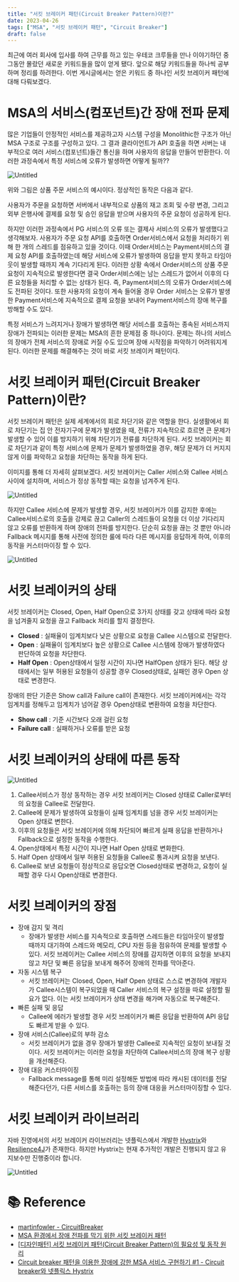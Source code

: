 ```yaml
---
title: "서킷 브레이커 패턴(Circuit Breaker Pattern)이란?"
date: 2023-04-26
tags: ["MSA", "서킷 브레이커 패턴", "Circuit Breaker"]
draft: false
---
```

최근에 여러 회사에 입사를 하여 근무를 하고 있는 우테코 크루들을 만나 이야기하던 중 그동안 몰랐던 새로운 키워드들을 많이 얻게 됐다. 앞으로 해당 키워드들을 하나씩 공부하며 정리를 하려한다. 이번 게시글에서는 얻은 키워드 중 하나인 서킷 브레이커 패턴에 대해 다뤄보겠다.

# MSA의 서비스(컴포넌트)간 장애 전파 문제

많은 기업들이 안정적인 서비스를 제공하고자 시스템 구성을 Monolithic한 구조가 아닌 MSA 구조로 구조를 구성하고 있다. 그 결과 클라이언트가 API 호출을 하면 서버는 내부적으로 여러 서비스(컴포넌트)들간 통신을 하며 사용자의 응답을 만들어 반환한다. 이러한 과정속에서 특정 서비스에 오류가 발생하면 어떻게 될까??

![Untitled](image/20230426-서킷브레이커란/img_1.png)

위와 그림은 상품 주문 서비스의 예시이다. 정상적인 동작은 다음과 같다.

사용자가 주문을 요청하면 서버에서 내부적으로 상품의 재고 조회 및 수량 변경, 그리고 외부 은행사에 결제를 요청 및 승인 응답을 받으며 사용자의 주문 요청이 성공하게 된다.

하지만 이러한 과정속에서 PG 서비스의 오류 또는 결제사 서비스의 오류가 발생했다고 생각해보자. 사용자가 주문 요청 API를 호출하면 Order서비스에서 요청을 처리하기 위해 한 개의 스레드를 점유하고 있을 것이다. 이때 Order서비스는 Payment서비스의 결제 요청 API를 호출하였는데 해당 서비스에 오류가 발생하여 응답을 받지 못하고 타임아웃이 발생할 때까지 계속 기다리게 된다. 이러한 상황 속에서 Order서비스의 상품 주문 요청이 지속적으로 발생한다면 결국 Order서비스에는 남는 스레드가 없어서 이후의 다른 요청들을 처리할 수 없는 상태가 된다. 즉, Payment서비스의 오류가 Order서비스에도 전파된 것이다. 또한 사용자의 요청이 계속 들어올 경우 Order 서비스는 오류가 발생한 Payment서비스에 지속적으로 결제 요청을 보내어 Payment서비스의 장애 복구를 방해할 수도 있다.

특정 서비스가 느려지거나 장애가 발생하면 해당 서비스를 호출하는 종속된 서비스까지 장애가 전파되는 이러한 문제는 MSA의 흔한 문제점 중 하나이다. 문제는 하나의 서비스의 장애가 전체 서비스의 장애로 커질 수도 있으며 장애 시작점을 파악하기 어려워지게 된다. 이러한 문제를 해결해주는 것이 바로 서킷 브레이커 패턴이다.

# 서킷 브레이커 패턴(Circuit Breaker Pattern)이란?

서킷 브레이커 패턴은 실제 세계에서의 회로 차단기와 같은 역할을 한다. 실생활에서 회로 차단기는 집 안 전자기구에 문제가 발생였을 때, 전류가 지속적으로 흐르면 큰 문제가 발생할 수 있어 이를 방지하기 위해 차단기가 전류를 차단하게 된다. 서킷 브레이커는 회로 차단기과 같이 특정 서비스에 문제가 문제가 발생하였을 경우, 해당 문제가 더 커지지 않게 이를 파악하고 요청을 차단하는 동작을 하게 된다.

이미지를 통해 더 자세히 살펴보겠다. 서킷 브레이커는 Caller 서비스와 Callee 서비스 사이에 설치하며, 서비스가 정상 동작할 때는 요청을 넘겨주게 된다.

![Untitled](image/20230426-서킷브레이커란/img_2.png)

하지만 Callee 서비스에 문제가 발생할 경우, 서킷 브레이커가 이를 감지한 후에는 Callee서비스로의 호출을 강제로 끊고 Caller의 스레드들이 요청을 더 이상 기다리지 않고 오류를 반환하게 하며 장애의 전파를 방지한다. 단순히 요청을 끊는 것 뿐만 아니라 Fallback 메시지를 통해 사전에 정의한 룰에 따라 다른 메시지를 응답하게 하여, 이후의 동작을 커스터마이징 할 수 있다.

![Untitled](image/20230426-서킷브레이커란/img_3.png)

# 서킷 브레이커의 상태

서킷 브레이커는 Closed, Open, Half Open으로 3가지 상태를 갖고 상태에 따라 요청을 넘겨줄지 요청을 끊고 Fallback 처리를 할지 결정한다.

- **Closed** : 실패율이 임계치보다 낮은 상황으로 요청을 Callee 시스템으로 전달한다.
- **Open** : 실패율이 임계치보다 높은 상황으로 Callee 시스템에 장애가 발생하였다 판단하여 요청을 차단한다.
- **Half Open** : Open상태에서 일정 시간이 지나면 HalfOpen 상태가 된다. 해당 상태에서는 일부 허용된 요청들이 성공할 경우 Closed상태로, 실패인 경우 Open 상태로 변경한다.

장애의 판단 기준은 Show call과 Failure call이 존재한다. 서킷 브레이커에서는 각각 임계치를 정해두고 임계치가 넘어갈 경우 Open상태로 변환하여 요청을 차단한다.

- **Show call** : 기준 시간보다 오래 걸린 요청
- **Failure call** : 실패하거나 오류를 받은 요청

# 서킷 브레이커의 상태에 따른 동작

![Untitled](image/20230426-서킷브레이커란/img_4.png)

1. Callee서비스가 정상 동작하는 경우 서킷 브레이커는 Closed 상태로 Caller로부터의 요청을 Callee로 전달한다.
2. Callee에 문제가 발생하여 요청들이 실패 임계치를 넘을 경우 서킷 브레이커는 Open 상태로 변한다.
3. 이후의 요청들은 서킷 브레이커에 의해 차단되어 빠르게 실패 응답을 반환하거나 Fallback으로 설정한 동작을 수행한다.
4. Open상태에서 특정 시간이 지나면 Half Open 상태로 변화한다.
5. Half Open 상태에서 일부 허용된 요청들을 Callee로 통과시켜 요청을 보낸다.
6. Callee로 보낸 요청들이 정상적으로 응답오면 Closed상태로 변경하고, 요청이 실패할 경우 다시 Open상태로 변경한다.

# 서킷 브레이커의 장점

- 장애 감지 및 격리
    - 장애가 발생한 서비스를 지속적으로 호출하면 스레드들은 타임아웃이 발생할 때까지 대기하여 스레드와 메모리, CPU 자원 등을 점유하여 문제를 발생할 수 있다. 서킷 브레이커는 Callee 서비스의 장애를 감지하면 이후의 요청을 보내지 않고 차단 및 빠른 응답을 보내게 해주어 장애의 전파를 막아준다.
- 자동 시스템 복구
    - 서킷 브레이커는 Closed, Open, Half Open 상태로 스스로 변경하여 개발자가 Callee시스템이 복구되었을 때 Caller 서비스의 복구 설정을 따로 설정할 필요가 없다. 이는 서킷 브레이커가 상태 변경을 해가며 자동으로 복구해준다.
- 빠른 실패 및 응답
    - Callee에 에러가 발생할 경우 서킷 브레이커가 빠른 응답을 반환하여 API 응답도 빠르게 받을 수 있다.
- 장애 서비스(Callee)로의 부하 감소
    - 서킷 브레이커가 없을 경우 장애가 발생한 Callee로 지속적인 요청이 보내질 것이다. 서킷 브레이커는 이러한 요청을 차단하여 Callee서비스의 장애 복구 상황을 개선해준다.
- 장애 대응 커스터마이징
    - Fallback message를 통해 미리 설정해둔 방법에 따라 캐시된 데이터를 전달해준다던가, 다른 서비스를 호출하는 등의 장애 대응을 커스터마이징할 수 있다.

# 서킷 브레이커 라이브러리

자바 진영에서의 서킷 브레이커 라이브러리는 넷플릭스에서 개발한 [Hystrix](https://github.com/Netflix/Hystrix)와 [Resilience4J](https://github.com/resilience4j/resilience4j)가 존재한다. 하지만 Hystrix는 현재 추가적인 개발은 진행되지 않고 유지보수만 진행중이라 합니다.

![Untitled](image/20230426-서킷브레이커란/img_5.png)

# 📚 Reference
- [martinfowler - CircuitBreaker](https://martinfowler.com/bliki/CircuitBreaker.html)
- [MSA 환경에서 장애 전파를 막기 위한 서킷 브레이커 패턴](https://hudi.blog/circuit-breaker-pattern/)
- [[디자인패턴] 서킷 브레이커 패턴(Circuit Breaker Pattern)의 필요성 및 동작 원리](https://mangkyu.tistory.com/261)
- [Circuit breaker 패턴을 이용한 장애에 강한 MSA 서비스 구현하기 #1 - Circuit breaker와  넷플릭스 Hystrix](https://bcho.tistory.com/1247)
